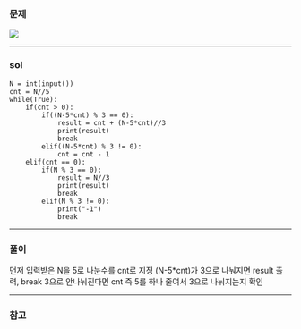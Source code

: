 ### 문제

![](https://images.velog.io/images/chestnut1044/post/b9829f06-ea70-450c-a67b-cc4de74c0c94/image.png)

---

### sol

```
N = int(input())
cnt = N//5
while(True):
    if(cnt > 0):
        if((N-5*cnt) % 3 == 0):
            result = cnt + (N-5*cnt)//3
            print(result)
            break
        elif((N-5*cnt) % 3 != 0):
            cnt = cnt - 1
    elif(cnt == 0):
        if(N % 3 == 0):
            result = N//3
            print(result)
            break
        elif(N % 3 != 0):
            print("-1")
            break
```

---

### 풀이

먼저 입력받은 N을 5로 나눈수를 cnt로 지정
(N-5\*cnt)가 3으로 나눠지면 result 출력, break
3으로 안나눠진다면 cnt 즉 5를 하나 줄여서 3으로 나눠지는지 확인

---

### 참고
